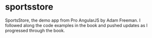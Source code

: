 # sportsstore
SportsStore, the demo app from Pro AngularJS by Adam Freeman. I followed along the code examples in the book and pushed updates as I progressed through the book.
